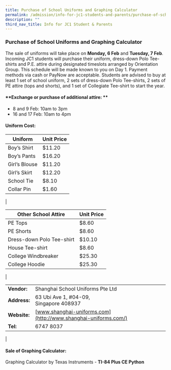 ```yaml
---
title: Purchase of School Uniforms and Graphing Calculator
permalink: /admission/info-for-jc1-students-and-parents/purchase-of-school-uniforms-and-graphing-calculator/
description: ""
third_nav_title: Info for JC1 Student & Parents
---
```

### **Purchase of School Uniforms and Graphing Calculator**
The sale of uniforms will take place on **Monday, 6 Feb** and **Tuesday, 7 Feb**. Incoming JC1 students will purchase their uniform, dress-down Polo Tee-shirts and P.E. attire during designated timeslots arranged by Orientation Group. This schedule will be made known to you on Day 1. Payment methods via cash or PayNow are acceptable. Students are advised to buy at least 1 set of school uniform, 2 sets of dress-down Polo Tee-shirts, 2 sets of PE attire (tops and shorts), and 1 set of Collegiate Tee-shirt to start the year.

#### **Exchange or purchase of additional attire: **
*   8 and 9 Feb: 10am to 3pm
*   16 and 17 Feb: 10am to 4pm

#### **Uniform Cost:**

| Uniform | Unit Price |
|---|---|
| Boy’s Shirt | $11.20 |
| Boy’s Pants | $16.20 |
| Girl’s Blouse | $11.20 |
| Girl’s Skirt | $12.20 |
| School Tie | $8.10 |
| Collar Pin | $1.60 |
|

| Other School Attire | Unit Price |
|---|---|
| PE Tops | $8.60 |
| PE Shorts | $8.60 |
| Dress-down Polo Tee-shirt | $10.10 |
| House Tee-shirt | $8.60 |
| College Windbreaker | $25.30 |
| College Hoodie | $25.30 |
|

|  |  |
|---|---|
| **Vendor:** | Shanghai School Uniforms Pte Ltd |
| **Address:** | 63 Ubi Ave 1, #04-09,<br>Singapore 408937 |
| **Website:** | [www.shanghai-uniforms.com](http://www.shanghai-uniforms.com/) |
| **Tel:** | 6747 8037|
|

#### **Sale of Graphing Calculator:**
Graphing Calculator by Texas Instruments - **TI-84 Plus CE Python**

